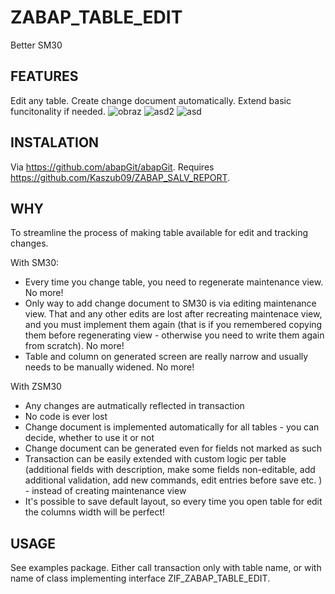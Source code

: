 # ZABAP_TABLE_EDIT
Better SM30

## FEATURES
Edit any table. Create change document automatically. Extend basic funcitonality if needed.
![obraz](https://github.com/Kaszub09/ZABAP_TABLE_EDIT/assets/34368953/14c40616-dbc4-48ae-88a5-4dc717ef263b)
![asd2](https://github.com/Kaszub09/ZABAP_TABLE_EDIT/assets/34368953/b2c42935-90a0-443e-ba97-f4d536121cd9)
![asd](https://github.com/Kaszub09/ZABAP_TABLE_EDIT/assets/34368953/bbf6c17d-ee3c-4ffe-923a-f4def14acc44)

## INSTALATION
Via https://github.com/abapGit/abapGit. Requires https://github.com/Kaszub09/ZABAP_SALV_REPORT.

## WHY
To streamline the process of making table available for edit and tracking changes. 

With SM30:
- Every time you change table, you need to regenerate maintenance view. No more!
- Only way to add change document to SM30 is via editing maintenance view. That and any other edits are lost after recreating maintenace view, and you must implement them again (that is if you remembered copying them before regenerating view - otherwise you need to write them again from scratch).  No more!
- Table and column on generated screen are really narrow and usually needs to be manually widened. No more!

With ZSM30
- Any changes are autmatically reflected in transaction
- No code is ever lost
- Change document is implemented automatically for all tables - you can decide, whether to use it or not
- Change document can be generated even for fields not marked as such
- Transaction can be easily extended with custom logic per table (additional fields with description, make some fields non-editable, add additional validation, add new commands, edit entries before save etc. ) - instead of creating maintenance view
- It's possible to save default layout, so every time you open table for edit the columns width will be perfect!

## USAGE
See examples package. Either call transaction only with table name, or with name of class implementing interface ZIF_ZABAP_TABLE_EDIT.
